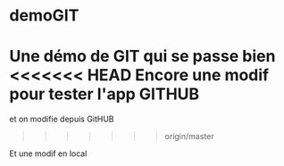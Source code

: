 # demoGIT
Une démo de GIT qui se passe bien
<<<<<<< HEAD
Encore une modif pour tester l'app GITHUB
=======
et on modifie depuis GitHUB
>>>>>>> origin/master

Et une modif en local